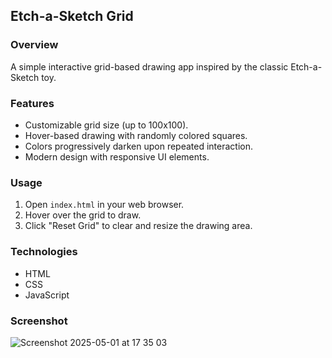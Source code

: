 ## Etch-a-Sketch Grid

### Overview
A simple interactive grid-based drawing app inspired by the classic Etch-a-Sketch toy.

### Features
- Customizable grid size (up to 100x100).
- Hover-based drawing with randomly colored squares.
- Colors progressively darken upon repeated interaction.
- Modern design with responsive UI elements.

### Usage
1. Open `index.html` in your web browser.
2. Hover over the grid to draw.
3. Click "Reset Grid" to clear and resize the drawing area.

### Technologies
- HTML
- CSS
- JavaScript

### Screenshot
![Screenshot 2025-05-01 at 17 35 03](https://github.com/user-attachments/assets/a7a2cf97-cea8-4415-846b-0af9d652f61e)
